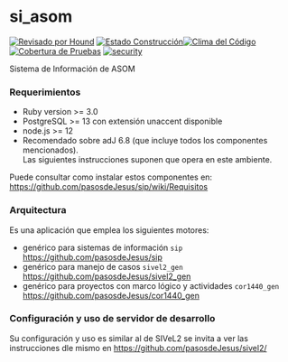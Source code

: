 # si_asom

[![Revisado por Hound](https://img.shields.io/badge/Reviewed_by-Hound-8E64B0.svg)](https://houndci.com) [![Estado Construcción](https://gitlab.com/pasosdeJesus/si_asom/badges/main/pipeline.svg)](https://gitlab.com/pasosdeJesus/si_asom/-/pipelines)[![Clima del Código](https://codeclimate.com/github/pasosdeJesus/si_asom/badges/gpa.svg)](https://codeclimate.com/github/pasosdeJesus/si_asom) [![Cobertura de Pruebas](https://codeclimate.com/github/pasosdeJesus/si_asom/badges/coverage.svg)](https://codeclimate.com/github/pasosdeJesus/si_asom) [![security](https://hakiri.io/github/pasosdeJesus/si_asom/master.svg)](https://hakiri.io/github/pasosdeJesus/si_asom/master)


Sistema de Información de ASOM


### Requerimientos
* Ruby version >= 3.0
* PostgreSQL >= 13 con extensión unaccent disponible
* node.js >= 12
* Recomendado sobre adJ 6.8 (que incluye todos los componentes mencionados).  
  Las siguientes instrucciones suponen que opera en este ambiente.

Puede consultar como instalar estos componentes en: 
<https://github.com/pasosdeJesus/sip/wiki/Requisitos>


### Arquitectura

Es una aplicación que emplea los siguientes motores:
*  genérico para sistemas de información ```sip``` 
  <https://github.com/pasosdeJesus/sip>
*  genérico para manejo de casos ```sivel2_gen``` 
  <https://github.com/pasosdeJesus/sivel2_gen>
*  genérico para proyectos con marco lógico y actividades ```cor1440_gen``` 
  <https://github.com/pasosdeJesus/cor1440_gen>


### Configuración y uso de servidor de desarrollo

Su configuración y uso es similar al de SIVeL2 se invita a ver
las instrucciones dle mismo en
<https://github.com/pasosdeJesus/sivel2/>

